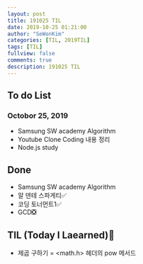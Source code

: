 ```yaml
---
layout: post
title: 191025 TIL
date: 2019-10-25 01:21:00
author: "SeWonKim"
categories: [TIL, 2019TIL]
tags: [TIL]
fullview: false
comments: true
description: 191025 TIL
---
```


## To do List

### Octobor 25, 2019

- Samsung SW academy Algorithm
- Youtube Clone Coding 내용 정리
- Node.js study

## Done

- Samsung SW academy Algorithm
- 알 덴테 스파게티✅
- 코딩 토너먼트1✅
- GCD❎

## TIL (Today I Laearned)🤔
- 제곱 구하기 = <math.h> 헤더의 pow 메서드
